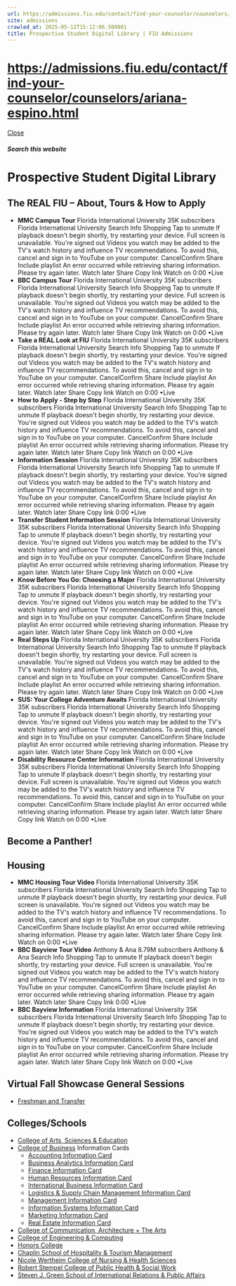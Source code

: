 ```yaml
---
url: https://admissions.fiu.edu/contact/find-your-counselor/counselors/ariana-espino.html
site: admissions
crawled_at: 2025-05-12T15:12:06.509901
title: Prospective Student Digital Library | FIU Admissions
---
```


# https://admissions.fiu.edu/contact/find-your-counselor/counselors/ariana-espino.html

[ Close ](https://admissions.fiu.edu/experience-fiu/prospective-student-digital-library/)
##### Search this website
# Prospective Student Digital Library
## The REAL FIU – About, Tours & How to Apply
  * **MMC Campus Tour**
Florida International University
35K subscribers
Florida International University
Search
Info
Shopping
Tap to unmute
If playback doesn't begin shortly, try restarting your device.
Full screen is unavailable. 
You're signed out
Videos you watch may be added to the TV's watch history and influence TV recommendations. To avoid this, cancel and sign in to YouTube on your computer.
CancelConfirm
Share
Include playlist
An error occurred while retrieving sharing information. Please try again later.
Watch later
Share
Copy link
Watch on
0:00
•Live
  * **BBC Campus Tour**
Florida International University
35K subscribers
Florida International University
Search
Info
Shopping
Tap to unmute
If playback doesn't begin shortly, try restarting your device.
Full screen is unavailable. 
You're signed out
Videos you watch may be added to the TV's watch history and influence TV recommendations. To avoid this, cancel and sign in to YouTube on your computer.
CancelConfirm
Share
Include playlist
An error occurred while retrieving sharing information. Please try again later.
Watch later
Share
Copy link
Watch on
0:00
•Live
  * **Take a REAL Look at FIU**
Florida International University
35K subscribers
Florida International University
Search
Info
Shopping
Tap to unmute
If playback doesn't begin shortly, try restarting your device.
You're signed out
Videos you watch may be added to the TV's watch history and influence TV recommendations. To avoid this, cancel and sign in to YouTube on your computer.
CancelConfirm
Share
Include playlist
An error occurred while retrieving sharing information. Please try again later.
Watch later
Share
Copy link
Watch on
0:00
•Live
  * **How to Apply - Step by Step**
Florida International University
35K subscribers
Florida International University
Search
Info
Shopping
Tap to unmute
If playback doesn't begin shortly, try restarting your device.
You're signed out
Videos you watch may be added to the TV's watch history and influence TV recommendations. To avoid this, cancel and sign in to YouTube on your computer.
CancelConfirm
Share
Include playlist
An error occurred while retrieving sharing information. Please try again later.
Watch later
Share
Copy link
Watch on
0:00
•Live
  * **Information Session**
Florida International University
35K subscribers
Florida International University
Search
Info
Shopping
Tap to unmute
If playback doesn't begin shortly, try restarting your device.
You're signed out
Videos you watch may be added to the TV's watch history and influence TV recommendations. To avoid this, cancel and sign in to YouTube on your computer.
CancelConfirm
Share
Include playlist
An error occurred while retrieving sharing information. Please try again later.
Watch later
Share
Copy link
0:00
•Live
  * **Transfer Student Information Session**
Florida International University
35K subscribers
Florida International University
Search
Info
Shopping
Tap to unmute
If playback doesn't begin shortly, try restarting your device.
You're signed out
Videos you watch may be added to the TV's watch history and influence TV recommendations. To avoid this, cancel and sign in to YouTube on your computer.
CancelConfirm
Share
Include playlist
An error occurred while retrieving sharing information. Please try again later.
Watch later
Share
Copy link
Watch on
0:00
•Live
  * **Know Before You Go: Choosing a Major**
Florida International University
35K subscribers
Florida International University
Search
Info
Shopping
Tap to unmute
If playback doesn't begin shortly, try restarting your device.
You're signed out
Videos you watch may be added to the TV's watch history and influence TV recommendations. To avoid this, cancel and sign in to YouTube on your computer.
CancelConfirm
Share
Include playlist
An error occurred while retrieving sharing information. Please try again later.
Watch later
Share
Copy link
Watch on
0:00
•Live
  * **Real Steps Up**
Florida International University
35K subscribers
Florida International University
Search
Info
Shopping
Tap to unmute
If playback doesn't begin shortly, try restarting your device.
Full screen is unavailable. 
You're signed out
Videos you watch may be added to the TV's watch history and influence TV recommendations. To avoid this, cancel and sign in to YouTube on your computer.
CancelConfirm
Share
Include playlist
An error occurred while retrieving sharing information. Please try again later.
Watch later
Share
Copy link
Watch on
0:00
•Live
  * **SUS: Your College Adventure Awaits**
Florida International University
35K subscribers
Florida International University
Search
Info
Shopping
Tap to unmute
If playback doesn't begin shortly, try restarting your device.
You're signed out
Videos you watch may be added to the TV's watch history and influence TV recommendations. To avoid this, cancel and sign in to YouTube on your computer.
CancelConfirm
Share
Include playlist
An error occurred while retrieving sharing information. Please try again later.
Watch later
Share
Copy link
Watch on
0:00
•Live
  * **Disability Resource Center Information**
Florida International University
35K subscribers
Florida International University
Search
Info
Shopping
Tap to unmute
If playback doesn't begin shortly, try restarting your device.
Full screen is unavailable. 
You're signed out
Videos you watch may be added to the TV's watch history and influence TV recommendations. To avoid this, cancel and sign in to YouTube on your computer.
CancelConfirm
Share
Include playlist
An error occurred while retrieving sharing information. Please try again later.
Watch later
Share
Copy link
Watch on
0:00
•Live


## Become a Panther!
## Housing
  * **MMC Housing Tour Video**
Florida International University
35K subscribers
Florida International University
Search
Info
Shopping
Tap to unmute
If playback doesn't begin shortly, try restarting your device.
Full screen is unavailable. 
You're signed out
Videos you watch may be added to the TV's watch history and influence TV recommendations. To avoid this, cancel and sign in to YouTube on your computer.
CancelConfirm
Share
Include playlist
An error occurred while retrieving sharing information. Please try again later.
Watch later
Share
Copy link
Watch on
0:00
•Live
  * **BBC Bayview Tour Video**
Anthony & Ana
8.79M subscribers
Anthony & Ana
Search
Info
Shopping
Tap to unmute
If playback doesn't begin shortly, try restarting your device.
Full screen is unavailable. 
You're signed out
Videos you watch may be added to the TV's watch history and influence TV recommendations. To avoid this, cancel and sign in to YouTube on your computer.
CancelConfirm
Share
Include playlist
An error occurred while retrieving sharing information. Please try again later.
Watch later
Share
Copy link
0:00
•Live
  * **BBC Bayview Information**
Florida International University
35K subscribers
Florida International University
Search
Info
Shopping
Tap to unmute
If playback doesn't begin shortly, try restarting your device.
You're signed out
Videos you watch may be added to the TV's watch history and influence TV recommendations. To avoid this, cancel and sign in to YouTube on your computer.
CancelConfirm
Share
Include playlist
An error occurred while retrieving sharing information. Please try again later.
Watch later
Share
Copy link
Watch on
0:00
•Live


## Virtual Fall Showcase General Sessions
  * [Freshman and Transfer](https://admissions.fiu.edu/experience-fiu/prospective-student-digital-library/#panel-N10807-3)


## Colleges/Schools
  * [College of Arts, Sciences & Education](https://admissions.fiu.edu/experience-fiu/prospective-student-digital-library/#panel-N10A02-1)
  * [College of Business](https://admissions.fiu.edu/experience-fiu/prospective-student-digital-library/#panel-N10A02-2)
Information Cards
    * [Accounting Information Card](https://admissions.fiu.edu/admitted/digital-library/_assets/accounting_rackcard_2019.pdf)
    * [Business Analytics Information Card](https://admissions.fiu.edu/admitted/digital-library/_assets/business_analytics_rackcard_2019.pdf)
    * [Finance Information Card](https://admissions.fiu.edu/admitted/digital-library/_assets/finance-rackcard_2019.pdf)
    * [Human Resources Information Card](https://admissions.fiu.edu/admitted/digital-library/_assets/human_resources_rackcard_2019.pdf)
    * [International Business Information Card](https://admissions.fiu.edu/admitted/digital-library/_assets/internationalbusiness_rackcard_2019.pdf)
    * [Logistics & Supply Chain Management Information Card](https://admissions.fiu.edu/admitted/digital-library/_assets/logistics_rackcard_2019.pdf)
    * [Management Information Card](https://admissions.fiu.edu/admitted/digital-library/_assets/management_rackcard_2019.pdf)
    * [Information Systems Information Card](https://admissions.fiu.edu/admitted/digital-library/_assets/mis_rackcard_2019.pdf)
    * [Marketing Information Card](https://admissions.fiu.edu/admitted/digital-library/_assets/marketing-rackcard_2019.pdf)
    * [Real Estate Information Card](https://admissions.fiu.edu/admitted/digital-library/_assets/realestate_rackcard_2019.pdf)
  * [College of Communication, Architecture + The Arts](https://admissions.fiu.edu/experience-fiu/prospective-student-digital-library/#panel-N10A02-3)
  * [College of Engineering & Computing](https://admissions.fiu.edu/experience-fiu/prospective-student-digital-library/#panel-N10A02-4)
  * [Honors College](https://admissions.fiu.edu/experience-fiu/prospective-student-digital-library/#panel-N10A02-5)
  * [Chaplin School of Hospitality & Tourism Management](https://admissions.fiu.edu/experience-fiu/prospective-student-digital-library/#panel-N10A02-6)
  * [Nicole Wertheim College of Nursing & Health Sciences](https://admissions.fiu.edu/experience-fiu/prospective-student-digital-library/#panel-N10A02-8)
  * [Robert Stempel College of Public Health & Social Work](https://admissions.fiu.edu/experience-fiu/prospective-student-digital-library/#panel-N10A02-9)
  * [Steven J. Green School of International Relations & Public Affairs](https://admissions.fiu.edu/experience-fiu/prospective-student-digital-library/#panel-N10A02-10)



